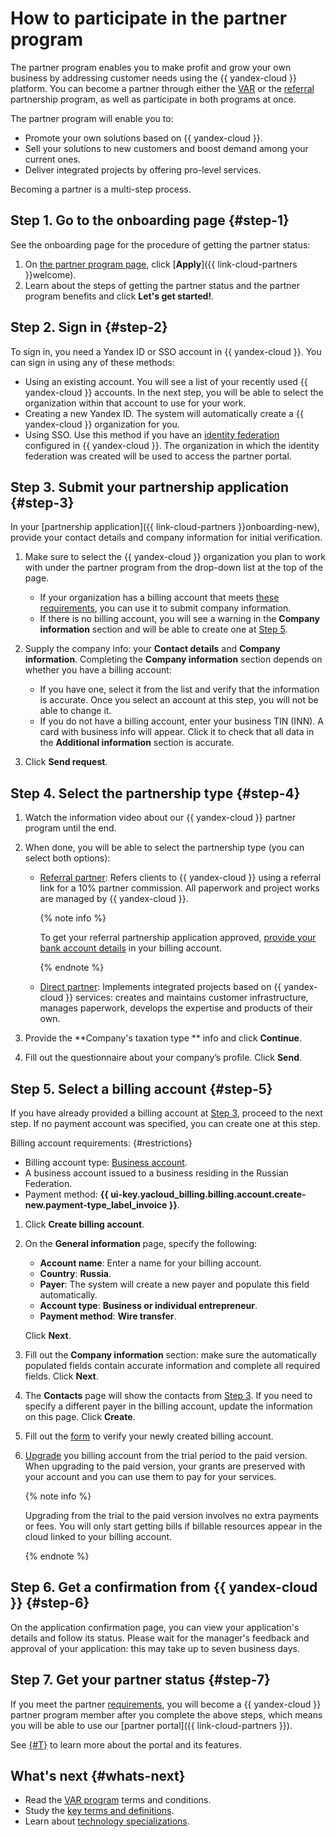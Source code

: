 # How to participate in the partner program

The partner program enables you to make profit and grow your own business by addressing customer needs using the {{ yandex-cloud }} platform. You can become a partner through either the [VAR](./program/var.md) or the [referral](./program/referral.md) partnership program, as well as participate in both programs at once.

The partner program will enable you to:

* Promote your own solutions based on {{ yandex-cloud }}.
* Sell your solutions to new customers and boost demand among your current ones.
* Deliver integrated projects by offering pro-level services.

Becoming a partner is a multi-step process.

## Step 1. Go to the onboarding page {#step-1}

See the onboarding page for the procedure of getting the partner status:

1. On [the partner program page](https://yandex.cloud/ru/partners), click [**Apply**]({{ link-cloud-partners }}welcome).
1. Learn about the steps of getting the partner status and the partner program benefits and click **Let's get started!**.

## Step 2. Sign in {#step-2}

To sign in, you need a Yandex ID or SSO account in {{ yandex-cloud }}. You can sign in using any of these methods:

* Using an existing account. You will see a list of your recently used {{ yandex-cloud }} accounts. In the next step, you will be able to select the organization within that account to use for your work.
* Creating a new Yandex ID. The system will automatically create a {{ yandex-cloud }} organization for you.
* Using SSO. Use this method if you have an [identity federation](../organization/concepts/add-federation.md) configured in {{ yandex-cloud }}. The organization in which the identity federation was created will be used to access the partner portal.

## Step 3. Submit your partnership application {#step-3}

In your [partnership application]({{ link-cloud-partners }}onboarding-new), provide your contact details and company information for initial verification.

1. Make sure to select the {{ yandex-cloud }} organization you plan to work with under the partner program from the drop-down list at the top of the page.

   * If your organization has a billing account that meets [these requirements](#restrictions), you can use it to submit company information.
   * If there is no billing account, you will see a warning in the **Company information** section and will be able to create one at [Step 5](#step-5).

1. Supply the company info: your **Contact details** and **Company information**. Completing the **Company information** section depends on whether you have a billing account:

   * If you have one, select it from the list and verify that the information is accurate. Once you select an account at this step, you will not be able to change it.
   * If you do not have a billing account, enter your business TIN (INN). A card with business info will appear. Click it to check that all data in the **Additional information** section is accurate.

1. Click **Send request**.

## Step 4. Select the partnership type {#step-4}

1. Watch the information video about our {{ yandex-cloud }} partner program until the end.
1. When done, you will be able to select the partnership type (you can select both options):

   * [Referral partner](program/referral.md): Refers clients to {{ yandex-cloud }} using a referral link for a 10% partner commission. All paperwork and project works are managed by {{ yandex-cloud }}.

     {% note info %}

     To get your referral partnership application approved, [provide your bank account details](../billing/qa/billing-account.md#checking-account) in your billing account.

     {% endnote %}

   * [Direct partner](program/var.md): Implements integrated projects based on {{ yandex-cloud }} services: creates and maintains customer infrastructure, manages paperwork, develops the expertise and products of their own.

1. Provide the **Company's taxation type ** info and click **Continue**.
1. Fill out the questionnaire about your company’s profile. Click **Send**.

## Step 5. Select a billing account {#step-5}

If you have already provided a billing account at [Step 3](#step-3), proceed to the next step. If no payment account was specified, you can create one at this step.

Billing account requirements: {#restrictions}

* Billing account type: [Business account](../billing/concepts/billing-account.md#ba-types).
* A business account issued to a business residing in the Russian Federation.
* Payment method: **{{ ui-key.yacloud_billing.billing.account.create-new.payment-type_label_invoice }}**.

1. Click **Create billing account**.

1. On the **General information** page, specify the following:

   * **Account name**: Enter a name for your billing account.
   * **Country**: **Russia**.
   * **Payer**: The system will create a new payer and populate this field automatically.
   * **Account type**: **Business or individual entrepreneur**.
   * **Payment method**: **Wire transfer**.

   Click **Next**.

1. Fill out the **Company information** section: make sure the automatically populated fields contain accurate information and complete all required fields. Click **Next**.

1. The **Contacts** page will show the contacts from [Step 3](#step-3). If you need to specify a different payer in the billing account, update the information on this page. Click **Create**.

1. Fill out the [form](https://forms.yandex.ru/surveys/10033352.3c456c5feb5c56ed6c3112834db3233af1434edc/?language=ru&resident_ru=ru_ru) to verify your newly created billing account.

1. [Upgrade](../billing/operations/activate-commercial.md) you billing account from the trial period to the paid version. When upgrading to the paid version, your grants are preserved with your account and you can use them to pay for your services.

   {% note info %}

   Upgrading from the trial to the paid version involves no extra payments or fees. You will only start getting bills if billable resources appear in the cloud linked to your billing account.

   {% endnote %}

## Step 6. Get a confirmation from {{ yandex-cloud }} {#step-6}

On the application confirmation page, you can view your application's details and follow its status. Please wait for the manager's feedback and approval of your application: this may take up to seven business days.

## Step 7. Get your partner status {#step-7}

If you meet the partner [requirements](https://yandex.ru/legal/cloud_partnership_requirements/), you will become a {{ yandex-cloud }} partner program member after you complete the above steps, which means you will be able to use our [partner portal]({{ link-cloud-partners }}).

See [{#T}](portal.md) to learn more about the portal and its features.

## What's next {#whats-next}

* Read the [VAR program](program/var.md) terms and conditions.
* Study the [key terms and definitions](./terms.md).
* Learn about [technology specializations](./specializations/index.md).